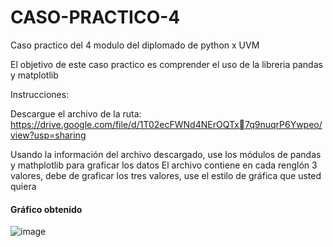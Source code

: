 # CASO-PRACTICO-4
Caso practico del 4 modulo del diplomado de python x UVM

El objetivo de este caso practico es comprender el uso de la libreria pandas y matplotlib

Instrucciones:

Descargue el archivo de la ruta:
https://drive.google.com/file/d/1T02ecFWNd4NErOQTx7q9nuqrP6Ywpeo/view?usp=sharing

Usando la información del archivo descargado, use los 
módulos de pandas y mathplotlib para graficar los datos
El archivo contiene en cada renglón 3 valores, debe de 
graficar los tres valores, use el estilo de gráfica que usted 
quiera

#### Gráfico obtenido 

![image](https://github.com/sebscort01/CASO-PRACTICO-4/assets/133721782/306f0a02-6f09-4bf6-ab72-731fe2bbd65d)

